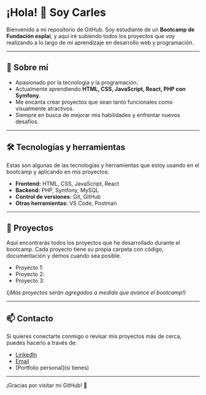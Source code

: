 # ¡Hola! 👋 Soy Carles

Bienvenido a mi repositorio de GitHub. Soy estudiante de un **Bootcamp de Fundación esplai**, y aquí iré subiendo todos los proyectos que voy realizando a lo largo de mi aprendizaje en desarrollo web y programación.

---

## 🚀 Sobre mí
- Apasionado por la tecnología y la programación.
- Actualmente aprendiendo **HTML, CSS, JavaScript, React, PHP con Symfony**.
- Me encanta crear proyectos que sean tanto funcionales como visualmente atractivos.
- Siempre en busca de mejorar mis habilidades y enfrentar nuevos desafíos.

---

## 🛠 Tecnologías y herramientas
Estas son algunas de las tecnologías y herramientas que estoy usando en el bootcamp y aplicando en mis proyectos:

- **Frontend:** HTML, CSS, JavaScript, React
- **Backend:** PHP, Symfony, MySQL
- **Control de versiones:** Git, GitHub
- **Otras herramientas:** VS Code, Postman

---

## 📂 Proyectos
Aquí encontrarás todos los proyectos que he desarrollado durante el bootcamp. Cada proyecto tiene su propia carpeta con código, documentación y demos cuando sea posible.

- Proyecto 1: 
- Proyecto 2: 
- Proyecto 3:

*(¡Más proyectos serán agregados a medida que avance el bootcamp!)*

---

## 📫 Contacto
Si quieres conectarte conmigo o revisar mis proyectos más de cerca, puedes hacerlo a través de:

- [LinkedIn](https://www.linkedin.com/in/carlos-bausa-segura-985148240/)
- [Email](mailto:carlosbausa2@gmail.com)
- [Portfolio personal](si tienes)

---

¡Gracias por visitar mi GitHub! 🚀

